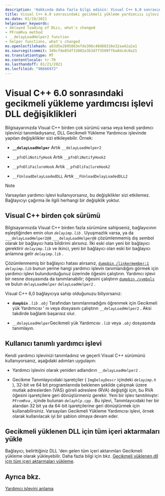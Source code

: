 ```yaml
---
description: 'Hakkında daha fazla bilgi edinin: Visual C++ 6,0 sonrasında DLL Gecikmeli Yükleme Yardımcısı işlevinde yapılan değişiklikler'
title: Visual C++ 6.0 sonrasındaki gecikmeli yükleme yardımcısı işlevi DLL değişiklikleri
ms.date: 01/19/2021
helpviewer_keywords:
- delayed loading of DLLs, what's changed
- PFromRva method
- __delayLoadHelper2 function
- helper functions, what's changed
ms.openlocfilehash: a83d5e2895863efde396c48d68316e32aa42a2a1
ms.sourcegitcommit: 3d9cfde85df33002e3b3d7f3509ff6a8dc4c0a21
ms.translationtype: MT
ms.contentlocale: tr-TR
ms.lasthandoff: 01/21/2021
ms.locfileid: "98666972"
---
```

# <a name="changes-in-the-dll-delayed-loading-helper-function-since-visual-c-60"></a>Visual C++ 6.0 sonrasındaki gecikmeli yükleme yardımcısı işlevi DLL değişiklikleri

Bilgisayarınızda Visual C++ birden çok sürümü varsa veya kendi yardımcı işlevinizi tanımladıysanız, DLL Gecikmeli Yükleme Yardımcısı işlevinde yapılan değişiklikler sizi etkileyebilir. Örnek:

- **`__delayLoadHelper`** Artık `__delayLoadHelper2`

- `__pfnDliNotifyHook` Artık `__pfnDliNotifyHook2`

- `__pfnDliFailureHook` Artık `__pfnDliFailureHook2`

- `__FUnloadDelayLoadedDLL` Artık `__FUnloadDelayLoadedDLL2`

> [!NOTE]
> Varsayılan yardımcı işlevi kullanıyorsanız, bu değişiklikler sizi etkilemez. Bağlayıcıyı çağırma ile ilgili herhangi bir değişiklik yoktur.

## <a name="multiple-versions-of-visual-c"></a>Visual C++ birden çok sürümü

Bilgisayarınızda Visual C++ birden fazla sürümüne sahipseniz, bağlayıcının eşleştiğinden emin olun *`delayimp.lib`* . Uyuşmazlık varsa, ya da `___delayLoadHelper2@8` `___delayLoadHelper@8` çözümlenmemiş dış sembol olarak bir bağlayıcı hata bildirimi alırsınız. İlki eski olan yeni bir bağlayıcı gerektirir *`delayimp.lib`* ve ikinci, yeni bir bağlayıcı olan eski bir bağlayıcı anlamına gelir *`delayimp.lib`* .

Çözümlenmemiş bir bağlayıcı hatası alırsanız, [`dumpbin /linkermember:1`](linkermember.md) *`delayimp.lib`* bunun yerine hangi yardımcı işlevin tanımlandığını görmek için yardımcı işlevi bulundurduğunuz üzerinde öğesini çalıştırın. Yardımcı işlevi bir nesne dosyasında da tanımlanabilir; öğesini çalıştırın [`dumpbin /symbols`](symbols.md) ve bulun `delayLoadHelper` `delayLoadHelper2` .

Visual C++ 6,0 bağlayıcıya sahip olduğunuzu biliyorsanız:

- **`dumpbin`** *`.lib`* *`.obj`* Tarafından tanımlanmadığını öğrenmek için Gecikmeli yük Yardımcısı ' nı veya dosyasını çalıştırın `__delayLoadHelper2` . Aksi takdirde bağlantı başarısız olur.

- `__delayLoadHelper`Gecikmeli yük Yardımcısı *`.lib`* veya *`.obj`* dosyasında tanımlayın.

## <a name="user-defined-helper-function"></a>Kullanıcı tanımlı yardımcı işlevi

Kendi yardımcı işlevinizi tanımladınız ve geçerli Visual C++ sürümünü kullanıyorsanız, aşağıdaki adımları uygulayın:

- Yardımcı işlevini olarak yeniden adlandırın `__delayLoadHelper2` .

- Gecikme Tanımlayıcıdaki işaretçiler ( `ImgDelayDescr` içindeki *`delayimp.h`* ), 32-bit ve 64 bit programlarında beklenen şekilde çalışmak üzere mutlak adreslerden (VAS) göreli adreslere (RVA) değiştiği için, bu RVA öğesini işaretçilere geri dönüştürmeniz gerekir. Yeni bir işlev tanıtılmıştır: `PFromRva` , içinde bulunan *`delayhlp.cpp`* . Bu işlevi, Tanımlayıcıdaki her bir alandan 32 bit ya da 64-bit işaretçilerine geri dönüştürmek için kullanabilirsiniz. Varsayılan Gecikmeli Yükleme Yardımcısı işlevi, örnek olarak kullanılacak iyi bir şablon olmaya devam eder.

## <a name="load-all-imports-for-a-delay-loaded-dll"></a>Gecikmeli yüklenen DLL için tüm içeri aktarmaları yükle

Bağlayıcı, belirttiğiniz DLL 'den gelen tüm içeri aktarımları Gecikmeli yükleme olarak yükleyebilir. Daha fazla bilgi için bkz. [Gecikmeli yüklenen dll için tüm içeri aktarmaları yükleme](loading-all-imports-for-a-delay-loaded-dll.md).

## <a name="see-also"></a>Ayrıca bkz.

[Yardımcı işlevini anlama](understanding-the-helper-function.md)
